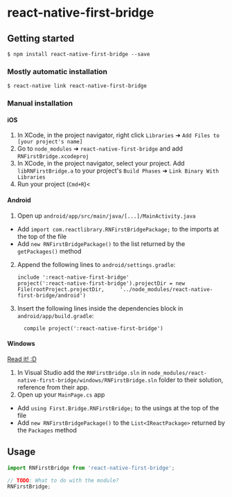 
# react-native-first-bridge

## Getting started

`$ npm install react-native-first-bridge --save`

### Mostly automatic installation

`$ react-native link react-native-first-bridge`

### Manual installation


#### iOS

1. In XCode, in the project navigator, right click `Libraries` ➜ `Add Files to [your project's name]`
2. Go to `node_modules` ➜ `react-native-first-bridge` and add `RNFirstBridge.xcodeproj`
3. In XCode, in the project navigator, select your project. Add `libRNFirstBridge.a` to your project's `Build Phases` ➜ `Link Binary With Libraries`
4. Run your project (`Cmd+R`)<

#### Android

1. Open up `android/app/src/main/java/[...]/MainActivity.java`
  - Add `import com.reactlibrary.RNFirstBridgePackage;` to the imports at the top of the file
  - Add `new RNFirstBridgePackage()` to the list returned by the `getPackages()` method
2. Append the following lines to `android/settings.gradle`:
  	```
  	include ':react-native-first-bridge'
  	project(':react-native-first-bridge').projectDir = new File(rootProject.projectDir, 	'../node_modules/react-native-first-bridge/android')
  	```
3. Insert the following lines inside the dependencies block in `android/app/build.gradle`:
  	```
      compile project(':react-native-first-bridge')
  	```

#### Windows
[Read it! :D](https://github.com/ReactWindows/react-native)

1. In Visual Studio add the `RNFirstBridge.sln` in `node_modules/react-native-first-bridge/windows/RNFirstBridge.sln` folder to their solution, reference from their app.
2. Open up your `MainPage.cs` app
  - Add `using First.Bridge.RNFirstBridge;` to the usings at the top of the file
  - Add `new RNFirstBridgePackage()` to the `List<IReactPackage>` returned by the `Packages` method


## Usage
```javascript
import RNFirstBridge from 'react-native-first-bridge';

// TODO: What to do with the module?
RNFirstBridge;
```
  